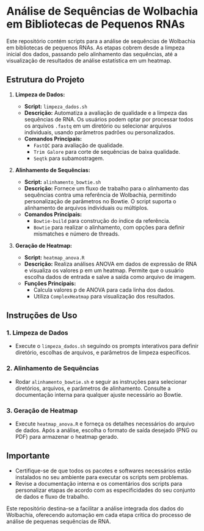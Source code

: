 # Análise de Sequências de Wolbachia em Bibliotecas de Pequenos RNAs

Este repositório contém scripts para a análise de sequências de Wolbachia em bibliotecas de pequenos RNAs. As etapas cobrem desde a limpeza inicial dos dados, passando pelo alinhamento das sequências, até a visualização de resultados de análise estatística em um heatmap.

## Estrutura do Projeto

1. **Limpeza de Dados:**
   - **Script:** `limpeza_dados.sh`
   - **Descrição:** Automatiza a avaliação de qualidade e a limpeza das sequências de RNA. Os usuários podem optar por processar todos os arquivos `.fastq` em um diretório ou selecionar arquivos individuais, usando parâmetros padrões ou personalizados.
   - **Comandos Principais:**
     - `FastQC` para avaliação de qualidade.
     - `Trim Galore` para corte de sequências de baixa qualidade.
     - `Seqtk` para subamostragem.

2. **Alinhamento de Sequências:**
   - **Script:** `alinhamento_bowtie.sh`
   - **Descrição:** Fornece um fluxo de trabalho para o alinhamento das sequências contra uma referência de Wolbachia, permitindo personalização de parâmetros no Bowtie. O script suporta o alinhamento de arquivos individuais ou múltiplos.
   - **Comandos Principais:**
     - `Bowtie-build` para construção do índice da referência.
     - `Bowtie` para realizar o alinhamento, com opções para definir mismatches e número de threads.

3. **Geração de Heatmap:**
   - **Script:** `heatmap_anova.R`
   - **Descrição:** Realiza análises ANOVA em dados de expressão de RNA e visualiza os valores p em um heatmap. Permite que o usuário escolha dados de entrada e salve a saída como arquivo de imagem.
   - **Funções Principais:**
     - Calcula valores p de ANOVA para cada linha dos dados.
     - Utiliza `ComplexHeatmap` para visualização dos resultados.

## Instruções de Uso

### 1. Limpeza de Dados
- Execute o `limpeza_dados.sh` seguindo os prompts interativos para definir diretório, escolhas de arquivos, e parâmetros de limpeza específicos.

### 2. Alinhamento de Sequências
- Rodar `alinhamento_bowtie.sh` e seguir as instruções para selecionar diretórios, arquivos, e parâmetros de alinhamento. Consulte a documentação interna para qualquer ajuste necessário ao Bowtie.

### 3. Geração de Heatmap
- Execute `heatmap_anova.R` e forneça os detalhes necessários do arquivo de dados. Após a análise, escolha o formato de saída desejado (PNG ou PDF) para armazenar o heatmap gerado.

## Importante

- Certifique-se de que todos os pacotes e softwares necessários estão instalados no seu ambiente para executar os scripts sem problemas.
- Revise a documentação interna e os comentários dos scripts para personalizar etapas de acordo com as especificidades do seu conjunto de dados e fluxo de trabalho.

Este repositório destina-se a facilitar a análise integrada dos dados do Wolbachia, oferecendo automação em cada etapa crítica do processo de análise de pequenas sequências de RNA.
